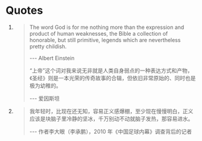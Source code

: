 # Quotes

1. > The word God is for me nothing more than the expression and product of human weaknesses, the Bible a collection of honorable, but still primitive, legends which are nevertheless pretty childish.
   >
   > --- Albert Einstein
   >
   > “上帝”这个词对我来说无非就是人类自身弱点的一种表达方式和产物，《圣经》则是一本光荣的传奇故事的合辑，但依旧非常原始的、同时也是极为幼稚的。
   >
   > --- 爱因斯坦

2. > 我年轻时，比现在还无知，容易正义感爆棚，至少现在慢慢明白，正义应该是块脑子里冷静的坚冰，千万别动不动就脑子发热，那容易进水。
   >
   > --- 作者李大眼（李承鹏），2010 年《中国足球内幕》调查背后的记者
